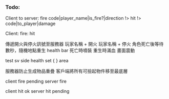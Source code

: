 ﻿### Todo:
Client to server:
fire
code|player_name|is_fire?|direction
!> hit
!> code|to_player|damage

Client:
fire:
hit

傳遞開火與停火訊號至服務器
玩家名稱 + 開火
玩家名稱 + 停火
角色死亡後等待數秒，隨機地點重生
health bar
死亡時噴裝
重生時滿血
畫面震動

test sv side health set { } area

服務器防止生成物品重疊
客戶端將所有可撿起物件移至最底層

client fire pending
server fire 

client hit ok
server hit pending
